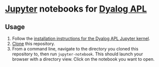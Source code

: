 # [Jupyter](http://jupyter.org/) notebooks for [Dyalog APL](https://www.dyalog.com/)

## Usage

1. Follow the [installation instructions for the Dyalog APL Jupyter kernel](https://github.com/Dyalog/dyalog-jupyter-kernel#installation).
1. [Clone](https://help.github.com/articles/cloning-a-repository/) this repository.
1. From a command line, navigate to the directory you cloned this repository to, then run `jupyter-notebook`. This should launch your browser with a directory view. Click on the notebook you want to open.
